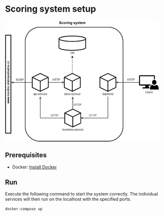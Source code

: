 # Scoring system setup

![image](architecture-design.png)

## Prerequisites

- Docker: [Install Docker](https://docs.docker.com/get-docker/)

## Run

Execute the following command to start the system correctly. The individual services will then run on the localhost with the specified ports.

```docker-compose up```